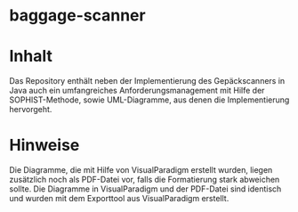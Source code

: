 # baggage-scanner

# Inhalt
Das Repository enthält neben der Implementierung des Gepäckscanners in 
Java auch ein umfangreiches Anforderungsmanagement mit Hilfe der SOPHIST-Methode, 
sowie UML-Diagramme, aus denen die Implementierung hervorgeht.

# Hinweise
Die Diagramme, die mit Hilfe von VisualParadigm erstellt wurden, liegen zusätzlich
noch als PDF-Datei vor, falls die Formatierung stark abweichen sollte.
Die Diagramme in VisualParadigm und der PDF-Datei sind identisch und wurden mit dem
Exporttool aus VisualParadigm erstellt.
